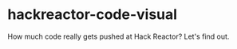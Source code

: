 hackreactor-code-visual
=======================

How much code really gets pushed at Hack Reactor? Let's find out.
